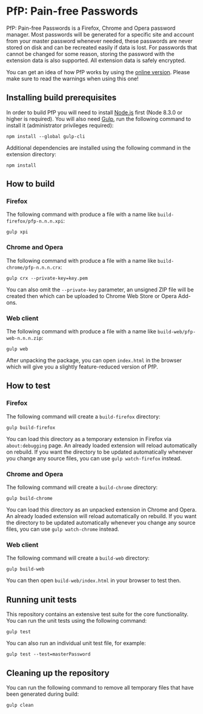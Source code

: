 PfP: Pain-free Passwords
========================

PfP: Pain-free Passwords is a Firefox, Chrome and Opera password manager. Most passwords will be generated for a specific site and account from your master password whenever needed, these passwords are never stored on disk and can be recreated easily if data is lost. For passwords that cannot be changed for some reason, storing the password with the extension data is also supported. All extension data is safely encrypted.

You can get an idea of how PfP works by using the [online version](https://pfp.works/webclient/). Please make sure to read the warnings when using this one!

Installing build prerequisites
------------------------------

In order to build PfP you will need to install [Node.js](https://nodejs.org/) first (Node 8.3.0 or higher is required). You will also need [Gulp](http://gulpjs.com/), run the following command to install it (administrator privileges required):

    npm install --global gulp-cli

Additional dependencies are installed using the following command in the extension directory:

    npm install

How to build
------------

### Firefox

The following command with produce a file with a name like `build-firefox/pfp-n.n.n.xpi`:

    gulp xpi

### Chrome and Opera

The following command with produce a file with a name like `build-chrome/pfp-n.n.n.crx`:

    gulp crx --private-key=key.pem

You can also omit the `--private-key` parameter, an unsigned ZIP file will be created then which can be uploaded to Chrome Web Store or Opera Add-ons.

### Web client

The following command with produce a file with a name like `build-web/pfp-web-n.n.n.zip`:

    gulp web

After unpacking the package, you can open `index.html` in the browser which will give you a slightly feature-reduced version of PfP.

How to test
-----------

### Firefox

The following command will create a `build-firefox` directory:

    gulp build-firefox

You can load this directory as a temporary extension in Firefox via `about:debugging` page. An already loaded extension will reload automatically on rebuild. If you want the directory to be updated automatically whenever you change any source files, you can use `gulp watch-firefox` instead.

### Chrome and Opera

The following command will create a `build-chrome` directory:

    gulp build-chrome

You can load this directory as an unpacked extension in Chrome and Opera. An already loaded extension will reload automatically on rebuild. If you want the directory to be updated automatically whenever you change any source files, you can use `gulp watch-chrome` instead.

### Web client

The following command will create a `build-web` directory:

    gulp build-web

You can then open `build-web/index.html` in your browser to test then.

Running unit tests
------------------

This repository contains an extensive test suite for the core functionality. You can run the unit tests using the following command:

    gulp test

You can also run an individual unit test file, for example:

    gulp test --test=masterPassword

Cleaning up the repository
--------------------------

You can run the following command to remove all temporary files that have been generated during build:

    gulp clean
